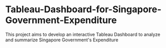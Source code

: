 # Tableau-Dashboard-for-Singapore-Government-Expenditure
This project aims to develop an interactive Tableau Dashboard to analyze and summarize Singapore Government's Expenditure

